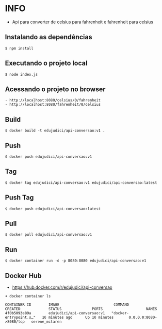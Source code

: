 # INFO 
- Api para converter de celsius para fahrenheit e fahrenheit para celsius

## Instalando as dependências

    $ npm install

## Executando o projeto local

    $ node index.js

## Acessando o projeto no browser

    - http://localhost:8080/celsius/0/fahrenheit
    - http://localhost:8080/fahrenheit/0/celsius

## Build

    $ docker build -t edujudici/api-conversao:v1 .

## Push

    $ docker push edujudici/api-conversao:v1

## Tag

    $ docker tag edujudici/api-conversao:v1 edujudici/api-conversao:latest

## Push Tag

    $ docker push edujudici/api-conversao:latest

## Pull

    $ docker pull edujudici/api-conversao:v1

## Run

    $ docker container run -d -p 8080:8080 edujudici/api-conversao:v1
  

## Docker Hub

- https://hub.docker.com/r/edujudici/api-conversao

``` 
➜ docker container ls

CONTAINER ID        IMAGE                         COMMAND                  CREATED             STATUS              PORTS                    NAMES
4f0b5093e89a        edujudici/api-conversao:v1   "docker-entrypoint.s…"   10 minutes ago      Up 10 minutes       0.0.0.0:8080->8080/tcp   serene_mclaren
```
